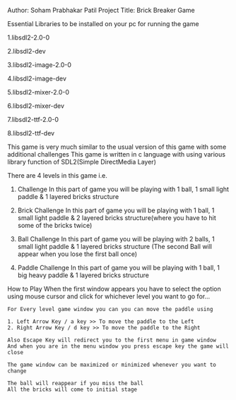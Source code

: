 Author: Soham Prabhakar Patil
Project Title: Brick Breaker Game

Essential Libraries to be installed on your pc for running the game

1.libsdl2-2.0-0

2.libsdl2-dev

3.libsdl2-image-2.0-0 

4.libsdl2-image-dev

5.libsdl2-mixer-2.0-0

6.libsdl2-mixer-dev

7.libsdl2-ttf-2.0-0 

8.libsdl2-ttf-dev

This game is very much similar to the usual version of this game with some additional challenges
This game is written in c language with using various library function of SDL2(Simple DirectMedia Layer)

There are 4 levels in this game i.e.
1. Challenge
	In this part of game you will be playing with 1 ball, 1 small light paddle & 1 layered bricks structure

2. Brick Challenge
	In this part of game you will be playing with 1 ball, 1 small light paddle & 2 layered bricks structure(where you have to hit some of the bricks twice)

3. Ball Challenge
	In this part of game you will be playing with 2 balls, 1 small light paddle & 1 layered bricks structure (The second Ball will appear when you lose the first ball once)

4. Paddle Challenge
	In this part of game you will be playing with 1 ball, 1 big heavy paddle & 1 layered bricks structure


How to Play
	When the first window appears you have to select the option using mouse cursor and click for whichever level you want to go for...
	
	For Every level game window you can you can move the paddle using
	
	1. Left Arrow Key / a key >> To move the paddle to the Left
	2. Right Arrow Key / d key >> To move the paddle to the Right
	
	Also Escape Key will redirect you to the first menu in game window
	And when you are in the menu window you press escape key the game will close
	
	The game window can be maximized or minimized whenever you want to change
	
	The ball will reappear if you miss the ball
	All the bricks will come to initial stage
